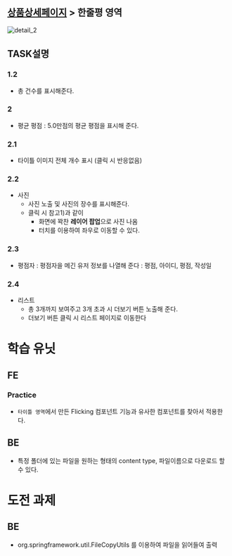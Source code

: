 ## [상품상세페이지](/task/예약상세페이지.md) > 한줄평 영역

![detail_2](https://cloud.githubusercontent.com/assets/26952763/26789236/953ed916-4a4a-11e7-93c8-4c4740def81f.png)

## TASK설명

### 1.2
- 총 건수를 표시해준다.

### 2
- 평균 평점 : 5.0만점의 평균 평점을 표시해 준다.

### 2.1
- 타이틀 이미지 전체 개수 표시 (클릭 시 반응없음)

### 2.2
- 사진
	 - 사진 노출 및 사진의 장수를 표시해준다.
	 - 클릭 시 참고1)과 같이
	 	- 화면에 꽉찬 **레이어 팝업**으로 사진 나옴
	 	- 터치를 이용하여 좌우로 이동할 수 있다.


### 2.3
- 평점자 : 평점자을 메긴 유저 정보를 나열해 준다 : 평점,  아이디,   평점,  작성일

### 2.4
- 리스트
	- 총 3개까지 보여주고 3개 초과 시 더보기 버튼 노출해 준다.
	- 더보기 버튼 클릭 시 리스트 페이지로 이동한다

# 학습 유닛

## FE

### Practice
- `타이틀 영역`에서 만든 Flicking 컴포넌트 기능과 유사한 컴포넌트를 찾아서 적용한다.

## BE
- 특정 폴더에 있는 파일을 원하는 형태의 content type, 파일이름으로 다운로드 할 수 있다.

# 도전 과제

## BE
- org.springframework.util.FileCopyUtils 를 이용하여 파일을 읽어들여 출력

